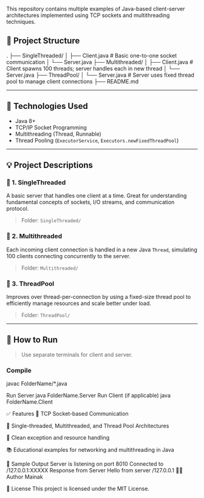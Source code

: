 This repository contains multiple examples of Java-based client-server architectures implemented using TCP sockets and multithreading techniques.

## 📂 Project Structure
.
├── SingleThreaded/
│ ├── Client.java # Basic one-to-one socket communication
│ └── Server.java
├── Multithreaded/
│ ├── Client.java # Client spawns 100 threads; server handles each in new thread
│ └── Server.java
├── ThreadPool/
│ └── Server.java # Server uses fixed thread pool to manage client connections
├── README.md

---

## 🔧 Technologies Used

- Java 8+
- TCP/IP Socket Programming
- Multithreading (Thread, Runnable)
- Thread Pooling (`ExecutorService`, `Executors.newFixedThreadPool`)

---

## 💡 Project Descriptions

### 🧵 1. SingleThreaded

A basic server that handles one client at a time. Great for understanding fundamental concepts of sockets, I/O streams, and communication protocol.

> Folder: `SingleThreaded/`

### 🧵 2. Multithreaded

Each incoming client connection is handled in a new Java `Thread`, simulating 100 clients connecting concurrently to the server.

> Folder: `Multithreaded/`

### 🧵 3. ThreadPool

Improves over thread-per-connection by using a fixed-size thread pool to efficiently manage resources and scale better under load.

> Folder: `ThreadPool/`

---

## 🚀 How to Run

> Use separate terminals for client and server.

### Compile
javac FolderName/*.java

Run Server
java FolderName.Server
Run Client (if applicable)
java FolderName.Client

✅ Features
🔌 TCP Socket-based Communication

🧵 Single-threaded, Multithreaded, and Thread Pool Architectures

🧹 Clean exception and resource handling

📚 Educational examples for networking and multithreading in Java

📸 Sample Output
Server is listening on port 8010
Connected to /127.0.0.1:XXXXX
Response from Server Hello from server /127.0.0.1
🧑‍💻 Author
Mainak

📄 License
This project is licensed under the MIT License.

